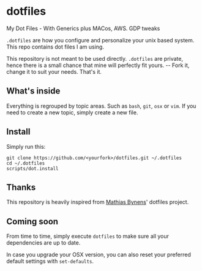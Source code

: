 # dotfiles
My Dot Files - With Generics plus MACos, AWS. GDP tweaks

`.dotfiles` are how you configure and personalize your unix based system. This repo contains dot files I am using.

This repository is not meant to be used directly. `.dotfiles` are private, hence there is a small chance that mine will perfectly fit yours. -- Fork it, change it to suit your needs. That's it.

## What's inside

Everything is regrouped by topic areas. Such as `bash`, `git`, `osx` or `vim`. If you need to create a new topic, simply create a new file.

## Install

Simply run this:

    git clone https://github.com/<yourfork>/dotfiles.git ~/.dotfiles
    cd ~/.dotfiles
    scripts/dot.install

## Thanks

This repository is heavily inspired from  [Mathias Bynens](https://github.com/mathiasbynens/dotfiles)' dotfiles project. 

## Coming soon

From time to time, simply execute `dotfiles` to make sure all your dependencies are up to date.

In case you upgrade your OSX version, you can also reset your preferred default settings with `set-defaults`.

